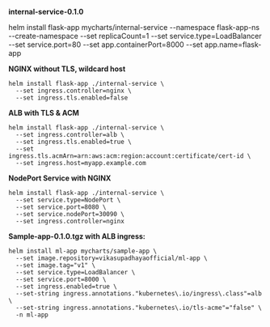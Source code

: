 **internal-service-0.1.0**

helm install flask-app mycharts/internal-service
--namespace flask-app-ns
--create-namespace
--set replicaCount=1
--set service.type=LoadBalancer
--set service.port=80
--set app.containerPort=8000
--set app.name=flask-app

**NGINX without TLS, wildcard host**

<pre class="overflow-visible!" data-start="2562" data-end="2686"><div class="contain-inline-size rounded-2xl relative bg-token-sidebar-surface-primary"><div class="sticky top-9"><div class="absolute end-0 bottom-0 flex h-9 items-center pe-2"><div class="bg-token-bg-elevated-secondary text-token-text-secondary flex items-center gap-4 rounded-sm px-2 font-sans text-xs"></div></div></div><div class="overflow-y-auto p-4" dir="ltr"><code class="whitespace-pre! language-bash"><span><span>helm install flask-app ./internal-service \
  --</span><span>set</span><span> ingress.controller=nginx \
  --</span><span>set</span><span> ingress.tls.enabled=</span><span>false</span><span>
</span></span></code></div></div></pre>

**ALB with TLS & ACM**

<pre class="overflow-visible!" data-start="2712" data-end="2950"><div class="contain-inline-size rounded-2xl relative bg-token-sidebar-surface-primary"><div class="sticky top-9"><div class="absolute end-0 bottom-0 flex h-9 items-center pe-2"><div class="bg-token-bg-elevated-secondary text-token-text-secondary flex items-center gap-4 rounded-sm px-2 font-sans text-xs"></div></div></div><div class="overflow-y-auto p-4" dir="ltr"><code class="whitespace-pre! language-bash"><span><span>helm install flask-app ./internal-service \
  --</span><span>set</span><span> ingress.controller=alb \
  --</span><span>set</span><span> ingress.tls.enabled=</span><span>true</span><span> \
  --</span><span>set</span><span> ingress.tls.acmArn=arn:aws:acm:region:account:certificate/cert-id \
  --</span><span>set</span><span> ingress.host=myapp.example.com
</span></span></code></div></div></pre>

**NodePort Service with NGINX**

<pre class="overflow-visible!" data-start="2985" data-end="3166"><div class="contain-inline-size rounded-2xl relative bg-token-sidebar-surface-primary"><div class="sticky top-9"><div class="absolute end-0 bottom-0 flex h-9 items-center pe-2"><div class="bg-token-bg-elevated-secondary text-token-text-secondary flex items-center gap-4 rounded-sm px-2 font-sans text-xs"></div></div></div><div class="overflow-y-auto p-4" dir="ltr"><code class="whitespace-pre! language-bash"><span><span>helm install flask-app ./internal-service \
  --</span><span>set</span><span> service.type=NodePort \
  --</span><span>set</span><span> service.port=8080 \
  --</span><span>set</span><span> service.nodePort=30090 \
  --</span><span>set</span><span> ingress.controller=nginx</span></span></code></div></div></pre>

**Sample-app-0.1.0.tgz with ALB ingress:**

```
helm install ml-app mycharts/sample-app \
  --set image.repository=vikasupadhayaofficial/ml-app \
  --set image.tag="v1" \
  --set service.type=LoadBalancer \
  --set service.port=8000 \
  --set ingress.enabled=true \
  --set-string ingress.annotations."kubernetes\.io/ingress\.class"=alb \
  --set-string ingress.annotations."kubernetes\.io/tls-acme"="false" \
  -n ml-app
```
